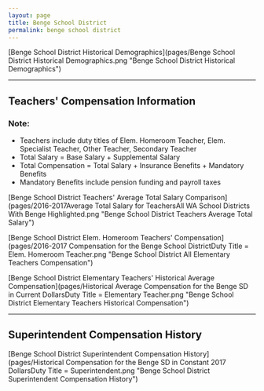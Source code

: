 ```yaml
---
layout: page
title: Benge School District
permalink: benge school district
---
```



[Benge School District Historical Demographics](pages/Benge School District Historical Demographics.png "Benge School District Historical Demographics")

___

## Teachers' Compensation Information
### Note:
- Teachers include duty titles of Elem. Homeroom Teacher, Elem. Specialist Teacher, Other Teacher, Secondary Teacher
- Total Salary = Base Salary + Supplemental Salary
- Total Compensation = Total Salary + Insurance Benefits + Mandatory Benefits
- Mandatory Benefits include pension funding and payroll taxes

[Benge School District Teachers' Average Total Salary Comparison](pages/2016-2017Average Total Salary for TeachersAll WA School Districts With Benge Highlighted.png "Benge School District Teachers Average Total Salary")

[Benge School District Elem. Homeroom Teachers' Compensation](pages/2016-2017 Compensation for the Benge School DistrictDuty Title = Elem. Homeroom Teacher.png "Benge School District All Elementary Teachers Compensation")

[Benge School District Elementary Teachers' Historical Average Compensation](pages/Historical Average Compensation for the Benge SD in Current DollarsDuty Title = Elementary Teacher.png "Benge School District Elementary Teachers Historical Compensation")


___

## Superintendent Compensation History

[Benge School District Superintendent Compensation History](pages/Historical Compensation for the Benge SD in Constant 2017 DollarsDuty Title = Superintendent.png "Benge School District Superintendent Compensation History")

